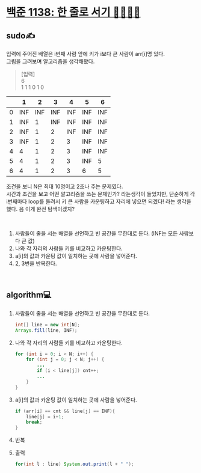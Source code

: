 # [백준 1138: 한 줄로 서기 🚶‍♀🚶‍♂](https://www.acmicpc.net/problem/1138)

## sudo✍
입력에 주어진 배열은 i번째 사람 앞에 키가 i보다 큰 사람이 arr[i]명 있다.  
그림을 그려보며 알고리즘을 생각해봤다.

> [입력]  
> 6  
> 1 1 1 0 1 0

||1|2|3|4|5|6|
|-|-|-|-|-|-|-|
0|INF|INF|INF|INF|INF|INF|
1|INF|1|INF|INF|INF|INF|
2|INF|1|2|INF|INF|INF|
3|INF|1|2|3|INF|INF|
4|4|1|2|3|INF|INF|
5|4|1|2|3|INF|5|
6|4|1|2|3|6|5|

조건을 보니 N은 최대 10명이고 2초나 주는 문제였다.  
시간과 조건을 보고 어떤 알고리즘을 쓰는 문제인가? 라는생각이 들었지만, 단순하게 각 i번째마다 loop를 돌려서 키 큰 사람을 카운팅하고 자리에 넣으면 되겠다! 라는 생각을 했다. 음 이게 완전 탐색이겠지?

<br/>

1. 사람들이 줄을 서는 배열을 선언하고 빈 공간을 무한대로 둔다. (INF는 모든 사람보다 큰 값)
2. 나와 각 자리의 사람들 키를 비교하고 카운팅한다.
3. a[i]의 값과 카운팅 값이 일치하는 곳에 사람을 넣어준다.
4. 2, 3번을 반복한다.

<br/>

## algorithm💻
1. 사람들이 줄을 서는 배열을 선언하고 빈 공간을 무한대로 둔다.
    ```java
    int[] line = new int[N];
    Arrays.fill(line, INF);
    ```

2. 나와 각 자리의 사람들 키를 비교하고 카운팅한다.  
    ```java
    for (int i = 0; i < N; i++) {
        for (int j = 0; j < N; j++) {
            ...
            if (i < line[j]) cnt++;    
            ...
        }
    }
    ```

3. a[i]의 값과 카운팅 값이 일치하는 곳에 사람을 넣어준다.
    ```java
    if (arr[i] == cnt && line[j] == INF){
        line[j] = i+1;
        break;
    }
    ```
4. 반복
5. 출력
    ```java
    for(int l : line) System.out.print(l + " ");
    ```
